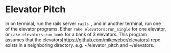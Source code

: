 # Elevator Pitch
In on terminal, run the rails server `rails `, and in another terminal, run one of the
elevator programs. Either `rake elevators:run_single` for one elevator, or `rake elevators:run_bank`
for a bank of 3 elevators. This program assumes that the elevators[https://github.com/mikeweber/elevators]
repo exists in a neighboring directory. e.g. ~/elevator_pitch and ~/elevators.
